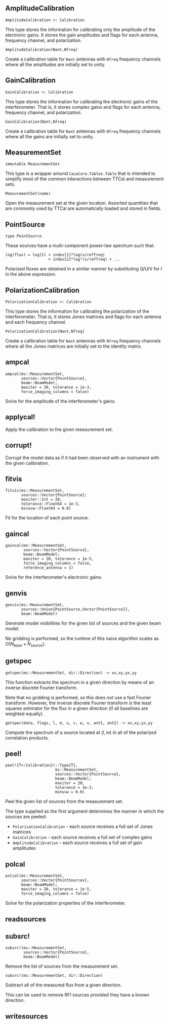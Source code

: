 <!---
This is an auto-generated file and should not be edited directly.
-->

## AmplitudeCalibration

```
AmplitudeCalibration <: Calibration
```

This type stores the information for calibrating only the amplitude of the electronic gains. It stores the gain amplitudes and flags for each antenna, frequency channel, and polarization.

```
AmplitudeCalibration(Nant,Nfreq)
```

Create a calibration table for `Nant` antennas with `Nfreq` frequency channels where all the amplitudes are initially set to unity.

## GainCalibration

```
GainCalibration <: Calibration
```

This type stores the information for calibrating the electronic gains of the interferometer. That is, it stores complex gains and flags for each antenna, frequency channel, and polarization.

```
GainCalibration(Nant,Nfreq)
```

Create a calibration table for `Nant` antennas with `Nfreq` frequency channels where all the gains are initially set to unity.

## MeasurementSet

```
immutable MeasurementSet
```

This type is a wrapper around `CasaCore.Tables.Table` that is intended to simplify most of the common interactions between TTCal and measurement sets.

```
MeasurementSet(name)
```

Open the measurement set at the given location. Assorted quantities that are commonly used by TTCal are automatically loaded and stored in fields.

## PointSource

```
type PointSource
```

These sources have a multi-component power-law spectrum such that:

```
log(flux) = log(I) + index[1]*log(ν/reffreq)
                   + index[2]*log²(ν/reffreq) + ...
```

Polarized fluxes are obtained in a similar manner by substituting Q/U/V for I in the above expression.

## PolarizationCalibration

```
PolarizationCalibration <: Calibration
```

This type stores the information for calibrating the polarization of the interferometer. That is, it stores Jones matrices and flags for each antenna and each frequency channel.

```
PolarizationCalibration(Nant,Nfreq)
```

Create a calibration table for `Nant` antennas with `Nfreq` frequency channels where all the Jones matrices are initially set to the identity matrix.

## ampcal

```
ampcal(ms::MeasurementSet,
       sources::Vector{PointSource},
       beam::BeamModel;
       maxiter = 30, tolerance = 1e-3,
       force_imaging_columns = false)
```

Solve for the amplitude of the interferometer's gains.

## applycal!

Apply the calibration to the given measurement set.

## corrupt!

Corrupt the model data as if it had been observed with an instrument with the given calibration.

## fitvis

```
fitvis(ms::MeasurementSet,
       sources::Vector{PointSource};
       maxiter::Int = 20,
       tolerance::Float64 = 1e-3,
       minuvw::Float64 = 0.0)
```

Fit for the location of each point source.

## gaincal

```
gaincal(ms::MeasurementSet,
        sources::Vector{PointSource},
        beam::BeamModel;
        maxiter = 20, tolerance = 1e-5,
        force_imaging_columns = false,
        reference_antenna = 1)
```

Solve for the interferometer's electronic gains.

## genvis

```
genvis(ms::MeasurementSet,
       sources::Union{PointSource,Vector{PointSource}},
       beam::BeamModel)
```

Generate model visibilities for the given list of sources and the given beam model.

No gridding is performed, so the runtime of this naive algorithm scales as $O(N_{base} \times N_{source})$.

## getspec

```
getspec(ms::MeasurementSet, dir::Direction) -> xx,xy,yx,yy
```

This function extracts the spectrum in a given direction by means of an inverse discrete Fourier transform.

Note that no gridding is performed, so this does *not* use a fast Fourier transform. However, the inverse discrete Fourier transform *is* the least squares estimator for the flux in a given direction (if all baselines are weighted equally).

```
getspec(data, flags, l, m, u, v, w, ν, ant1, ant2) -> xx,xy,yx,yy
```

Compute the spectrum of a source located at $(l,m)$ in all of the polarized correlation products.

## peel!

```
peel!{T<:Calibration}(::Type{T},
                      ms::MeasurementSet,
                      sources::Vector{PointSource},
                      beam::BeamModel;
                      maxiter = 20,
                      tolerance = 1e-3,
                      minuvw = 0.0)
```

Peel the given list of sources from the measurement set.

The type supplied as the first argument determines the manner in which the sources are peeled:

  * `PolarizationCalibration` - each source receives a full set of Jones matrices
  * `GainCalibration` - each source receives a full set of complex gains
  * `AmplitudeCalibration` - each source receives a full set of gain amplitudes

## polcal

```
polcal(ms::MeasurementSet,
       sources::Vector{PointSources},
       beam::BeamModel;
       maxiter = 20, tolerance = 1e-5,
       force_imaging_columns = false)
```

Solve for the polarization properties of the interferometer.

## readsources



## subsrc!

```
subsrc!(ms::MeasurementSet,
        sources::Vector{PointSource},
        beam::BeamModel)
```

Remove the list of sources from the measurement set.

```
subsrc!(ms::MeasurementSet, dir::Direction)
```

Subtract all of the measured flux from a given direction.

This can be used to remove RFI sources provided they have a known direction.

## writesources



